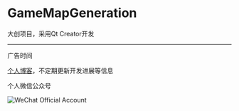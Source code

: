 # GameMapGeneration

大创项目，采用Qt Creator开发

---
广告时间

[个人博客](https://lijiabo.github.io)，不定期更新开发进展等信息

个人微信公众号

![WeChat Official Account](https://ljbimgbed-hk.oss-cn-hongkong.aliyuncs.com/uPic/2021/11/18/qrcode_for_gh_b56053dc0388_258.jpg?Expires=1638013122&OSSAccessKeyId=TMP.3KiSvNvudzdfpds2Tbn4wUobYSbyE88CAekW64Zked4jrYVEJg5TQq7NNqpps9H5H4ncNRYZwMUQLgR8RUEuWZSmYRDNvM&Signature=PIdNaCfw9FCpH8EoC2kI12eIFzo%3D)
